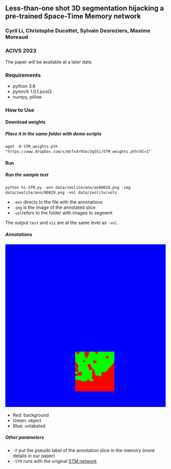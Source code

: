 ## Less-than-one shot 3D segmentation hijacking a pre-trained Space-Time Memory network
### Cyril Li, Christophe Ducottet, Sylvain Desroziers, Maxime Moreaud
### ACIVS 2023

The paper will be available at a later date.

### Requirements
- python 3.6
- pytorch 1.0.1.post2
- numpy, pillow

### How to Use
#### Download weights
##### Place it in the same folder with demo scripts
```
wget -O STM_weights.pth "https://www.dropbox.com/s/mtfxdr93xc3q55i/STM_weights.pth?dl=1"
```

#### Run
##### Run the sample test
```
python hi-STM.py -ann data/zeolite/ann/an00029.png -img data/zeolite/ann/00029.png -vol data/zeolite/vols 
```

- `-ann` directs to the file with the annotations
- `-img` is the image of the annotated slice
- `-vol`refers to the folder with images to segment

The output `test` and `viz` are at the same level as `-vol`.

##### Annotations
![Annotation example](data/zeolite/ann/an00029.png)

- Red: background
- Green: object
- Blue: unlabeled


##### Other parameters
- `-F` put the pseudo label of the annotation slice in the memory (more details in our paper)
- `-STM` runs with the original [STM network](https://github.com/seoungwugoh/STM)




